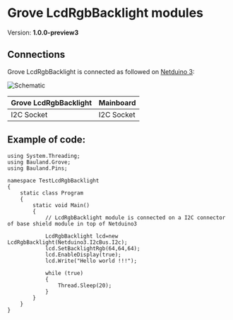 # Grove LcdRgbBacklight modules
Version: __1.0.0-preview3__

## Connections ##
Grove LcdRgbBacklight is connected as followed on [Netduino 3](http://www.wildernesslabs.co/Netduino):

![Schematic](LcdRgbBacklight-Netduino3-BaseShield.jpg)

Grove LcdRgbBacklight  | Mainboard
---------------- | ----------
I2C Socket    | I2C Socket 

## Example of code:
```CSharp
using System.Threading;
using Bauland.Grove;
using Bauland.Pins;

namespace TestLcdRgbBacklight
{
    static class Program
    {
        static void Main()
        {
            // LcdRgbBacklight module is connected on a I2C connector of base shield module in top of Netduino3

            LcdRgbBacklight lcd=new LcdRgbBacklight(Netduino3.I2cBus.I2c);
            lcd.SetBacklightRgb(64,64,64);
            lcd.EnableDisplay(true);
            lcd.Write("Hello world !!!");

            while (true)
            {
                Thread.Sleep(20);
            }
        }
    }
}
```
